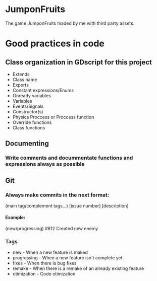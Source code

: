 # JumponFruits
The game JumponFruits maded by me with third party assets.
<h1>Good practices in code</h1>
<h2>Class organization in GDscript for this project</h2>
<ul>
  <li>Extends</li>
  <li>Class name</li>
  <li>Exports</li>
  <li>Constant expressions/Enums</li>
  <li>Onready variables</li>
  <li>Variables</li>
  <li>Events/Signals</li>
  <li>Constructor(s)</li>
  <li>Physics Proccess or Proccess function</li>
  <li>Override functions</li>
  <li>Class functions</li>
</ul>

<h2>Documenting</h2>
<h3>Write comments and docummentate functions and expressions always as possible</h3>
<h2>Git</h2>
<h3>Always make commits in the next format:</h3>
(main tag/complement tags...) [issue number] [description]
<h4>Example: </h4> (new/progressing) #812 Created new enemy
<h3>Tags</h3>
<ul>
  <li>new - When a new feature is maked</li>
  <li>progressing - When a new feature isn't complete yet</li>
  <li>fixes - When there is bug fixes</li>
  <li>remake - When there is a remake of an already existing feature</li>
  <li>otimization - Code otimization</li>
</ul>
